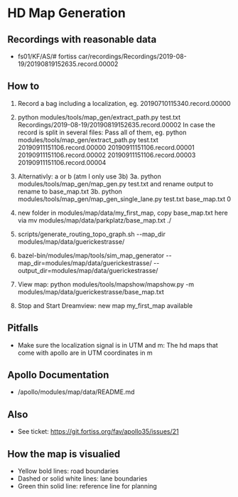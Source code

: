 # HD Map Generation

## Recordings with reasonable data
* fs01/KF/AS/# fortiss car/recordings/Recordings/2019-08-19/20190819152635.record.00002


## How to
1. Record a bag including a localization, eg. 20190710115340.record.00000
2. python modules/tools/map_gen/extract_path.py test.txt Recordings/2019-08-19/20190819152635.record.00002
   In case the record is split in several files: Pass all of them, eg. python modules/tools/map_gen/extract_path.py test.txt 20190911151106.record.00000 20190911151106.record.00001 20190911151106.record.00002 20190911151106.record.00003 20190911151106.record.00004
3. Alternativly: a or b (atm I only use 3b)
3a. python modules/tools/map_gen/map_gen.py test.txt and rename output to rename to base_map.txt
3b. python modules/tools/map_gen/map_gen_single_lane.py test.txt base_map.txt 0
4. new folder in modules/map/data/my_first_map, copy base_map.txt here via mv modules/map/data/parkplatz/base_map.txt ./
5. scripts/generate_routing_topo_graph.sh --map_dir modules/map/data/guerickestrasse/
6. bazel-bin/modules/map/tools/sim_map_generator --map_dir=modules/map/data/guerickestrasse/ --output_dir=modules/map/data/guerickestrasse/

7. View map: python modules/tools/mapshow/mapshow.py -m modules/map/data/guerickestrasse/base_map.txt
8.  Stop and Start Dreamview: new map my_first_map available

## Pitfalls
* Make sure the localization signal is in UTM and m: The hd maps that come with apollo are in UTM coordinates in m

## Apollo Documentation
* /apollo/modules/map/data/README.md

## Also
* See ticket: https://git.fortiss.org/fav/apollo35/issues/21

## How the map is visualied
* Yellow bold lines: road boundaries
* Dashed or solid white lines: lane boundaries
* Green thin solid line: reference line for planning
